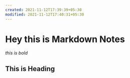```yaml
---
created: 2021-11-12T17:39:39+05:30
modified: 2021-11-12T17:40:31+05:30
---
```


# Hey this is Markdown Notes

*this is bold*

## This is Heading
